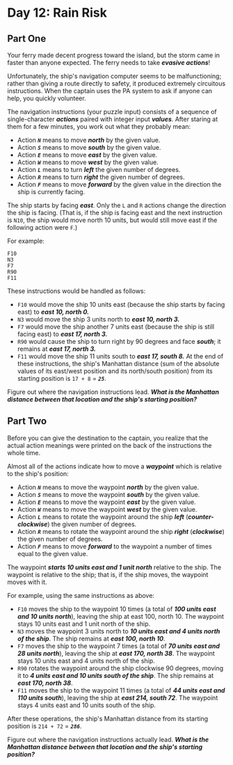 # Day 12: Rain Risk

## Part One

Your ferry made decent progress toward the island, but the storm came in faster than anyone expected. The ferry needs to take ***evasive actions***!

Unfortunately, the ship's navigation computer seems to be malfunctioning; rather than giving a route directly to safety, it produced extremely circuitous instructions. When the captain uses the PA system to ask if anyone can help, you quickly volunteer.

The navigation instructions (your puzzle input) consists of a sequence of single-character ***actions*** paired with integer input ***values***. After staring at them for a few minutes, you work out what they probably mean:

- Action ***`N`*** means to move ***north*** by the given value.
- Action ***`S`*** means to move ***south*** by the given value.
- Action ***`E`*** means to move ***east*** by the given value.
- Action ***`W`*** means to move ***west*** by the given value.
- Action ***`L`*** means to turn ***left*** the given number of degrees.
- Action ***`R`*** means to turn ***right*** the given number of degrees.
- Action ***`F`*** means to move ***forward*** by the given value in the direction the ship is currently facing.

The ship starts by facing ***east***. Only the `L` and `R` actions change the direction the ship is facing. (That is, if the ship is facing east and the next instruction is `N10`, the ship would move north 10 units, but would still move east if the following action were `F`.)

For example:

```
F10
N3
F7
R90
F11
```

These instructions would be handled as follows:

- `F10` would move the ship 10 units east (because the ship starts by facing east) to ***east 10, north 0.***
- `N3` would move the ship 3 units north to ***east 10, north 3.***
- `F7` would move the ship another 7 units east (because the ship is still facing east) to ***east 17, north 3.***
- `R90` would cause the ship to turn right by 90 degrees and face ***south***; it remains at ***east 17, north 3.***
- `F11` would move the ship 11 units south to ***east 17, south 8.***
At the end of these instructions, the ship's Manhattan distance (sum of the absolute values of its east/west position and its north/south position) from its starting position is `17 + 8` = ***`25`***.

Figure out where the navigation instructions lead. ***What is the Manhattan distance between that location and the ship's starting position?***

## Part Two

Before you can give the destination to the captain, you realize that the actual action meanings were printed on the back of the instructions the whole time.

Almost all of the actions indicate how to move a ***waypoint*** which is relative to the ship's position:

- Action ***`N`*** means to move the waypoint ***north*** by the given value.
- Action ***`S`*** means to move the waypoint ***south*** by the given value.
- Action ***`E`*** means to move the waypoint ***east*** by the given value.
- Action ***`W`*** means to move the waypoint ***west*** by the given value.
- Action ***`L`*** means to rotate the waypoint around the ship ***left*** (***counter-clockwise***) the given number of degrees.
- Action ***`R`*** means to rotate the waypoint around the ship ***right*** (***clockwise***) the given number of degrees.
- Action ***`F`*** means to move ***forward*** to the waypoint a number of times equal to the given value.

The waypoint ***starts 10 units east and 1 unit north*** relative to the ship. The waypoint is relative to the ship; that is, if the ship moves, the waypoint moves with it.

For example, using the same instructions as above:

- `F10` moves the ship to the waypoint 10 times (a total of ***100 units east and 10 units north***), leaving the ship at east 100, north 10. The waypoint stays 10 units east and 1 unit north of the ship.
- `N3` moves the waypoint 3 units north to ***10 units east and 4 units north of the ship***. The ship remains at ***east 100, north 10***.
- `F7` moves the ship to the waypoint 7 times (a total of ***70 units east and 28 units north***), leaving the ship at ***east 170, north 38***. The waypoint stays 10 units east and 4 units north of the ship.
- `R90` rotates the waypoint around the ship clockwise 90 degrees, moving it to ***4 units east and 10 units south of the ship***. The ship remains at ***east 170, north 38***.
- `F11` moves the ship to the waypoint 11 times (a total of ***44 units east and 110 units south***), leaving the ship at ***east 214, south 72***. The waypoint stays 4 units east and 10 units south of the ship.

After these operations, the ship's Manhattan distance from its starting position is `214 + 72` = ***`286`***.

Figure out where the navigation instructions actually lead. ***What is the Manhattan distance between that location and the ship's starting position?***